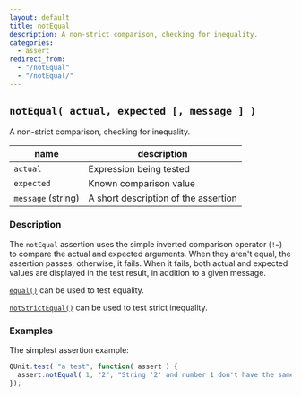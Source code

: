 ```yaml
---
layout: default
title: notEqual
description: A non-strict comparison, checking for inequality.
categories:
  - assert
redirect_from:
  - "/notEqual"
  - "/notEqual/"
---
```


## `notEqual( actual, expected [, message ] )`

A non-strict comparison, checking for inequality.

| name               | description                          |
|--------------------|--------------------------------------|
| `actual`           | Expression being tested              |
| `expected`         | Known comparison value               |
| `message` (string) | A short description of the assertion |

### Description

The `notEqual` assertion uses the simple inverted comparison operator (`!=`) to compare the actual and expected arguments. When they aren't equal, the assertion passes; otherwise, it fails. When it fails, both actual and expected values are displayed in the test result, in addition to a given message.

[`equal()`](/assert/equal) can be used to test equality.

[`notStrictEqual()`](/assert/notStrictEqual) can be used to test strict inequality.

### Examples

The simplest assertion example:

```js
QUnit.test( "a test", function( assert ) {
  assert.notEqual( 1, "2", "String '2' and number 1 don't have the same value" );
});
```

